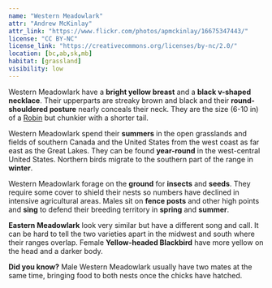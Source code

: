 ```yaml
---
name: "Western Meadowlark"
attr: "Andrew McKinlay"
attr_link: "https://www.flickr.com/photos/apmckinlay/16675347443/"
license: "CC BY-NC"
license_link: "https://creativecommons.org/licenses/by-nc/2.0/"
location: [bc,ab,sk,mb]
habitat: [grassland]
visibility: low
---
```

Western Meadowlark have a **bright yellow breast** and a **black v-shaped necklace**. Their upperparts are streaky brown and black and their **round-shouldered posture** nearly conceals their neck. They are the size (6-10 in) of a [Robin](/birds/robin/) but chunkier with a shorter tail.

Western Meadowlark spend their **summers** in the open grasslands and fields of southern Canada and the United States from the west coast as far east as the Great Lakes. They can be found **year-round** in the west-central United States. Northern birds migrate to the southern part of the range in **winter**.

Western Meadowlark forage on the **ground** for **insects** and **seeds**. They require some cover to shield their nests so numbers have declined in intensive agricultural areas. Males sit on **fence posts** and other high points and **sing** to defend their breeding territory in **spring** and **summer**.

**Eastern Meadowlark** look very similar but have a different song and call. It can be hard to tell the two varieties apart in the midwest and south where their ranges overlap. Female **Yellow-headed Blackbird** have more yellow on the head and a darker body.

**Did you know?** Male Western Meadowlark usually have two mates at the same time, bringing food to both nests once the chicks have hatched.
